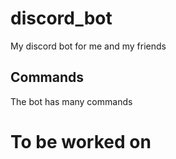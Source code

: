 # discord_bot
My discord bot for me and my friends
## Commands
The bot has many commands
# To be worked on

